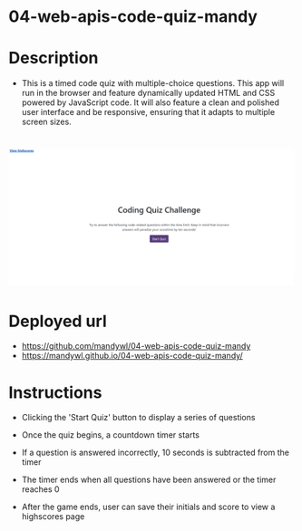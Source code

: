 # 04-web-apis-code-quiz-mandy

# Description 

* This is a timed code quiz with multiple-choice questions. This app will run in the browser and feature dynamically updated HTML and CSS powered by JavaScript code. It will also feature a clean and polished user interface and be responsive, ensuring that it adapts to multiple screen sizes.

# ![App Screenshot](appScreenShot.png)

# Deployed url

* https://github.com/mandywl/04-web-apis-code-quiz-mandy
* https://mandywl.github.io/04-web-apis-code-quiz-mandy/

# Instructions

* Clicking the 'Start Quiz' button to display a series of questions

* Once the quiz begins, a countdown timer starts

* If a question is answered incorrectly, 10 seconds is subtracted from the timer

* The timer ends when all questions have been answered or the timer reaches 0

* After the game ends, user can save their initials and score to view a highscores page
